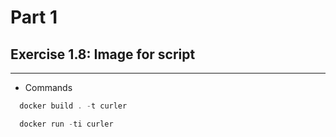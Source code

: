 # Part 1

## Exercise 1.8: Image for script
---
- Commands
``` powershell
  docker build . -t curler

  docker run -ti curler
```